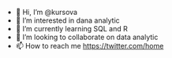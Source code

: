 - 👋 Hi, I’m @kursova
- 👀 I’m interested in dana analytic
- 🌱 I’m currently learning SQL and R
- 💞️ I’m looking to collaborate on data analytic
- 📫 How to reach me 
https://twitter.com/home
<!---
kursova/kursova is a ✨ special ✨ repository because its `README.md` (this file) appears on your GitHub profile.
You can click the Preview link to take a look at your changes.
--->
